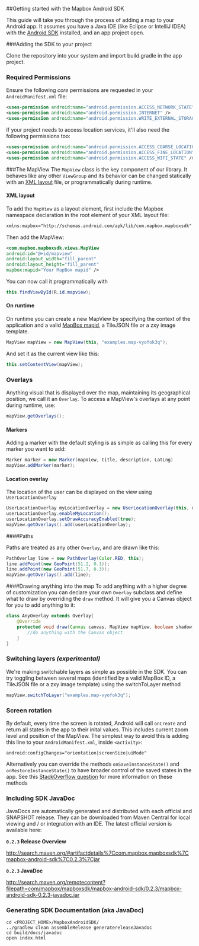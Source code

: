 ##Getting started with the Mapbox Android SDK

This guide will take you through the process of adding a map to your Android app. It assumes you have a Java IDE (like Eclipse or IntelliJ IDEA) with the [Android SDK](http://developer.android.com/sdk/index.html) installed, and an app project open.

###Adding the SDK to your project

Clone the repository into your system and import build.gradle in the app project.

### Required Permissions

Ensure the following *core* permissions are requested in your `AndroidManifest.xml` file:

```xml
<uses-permission android:name="android.permission.ACCESS_NETWORK_STATE" />
<uses-permission android:name="android.permission.INTERNET" />
<uses-permission android:name="android.permission.WRITE_EXTERNAL_STORAGE" />
```

If your project needs to access location services, it'll also need the following permissions too:

```xml
<uses-permission android:name="android.permission.ACCESS_COARSE_LOCATION" />
<uses-permission android:name="android.permission.ACCESS_FINE_LOCATION" />
<uses-permission android:name="android.permission.ACCESS_WIFI_STATE" />
```

###The MapView
The ```MapView``` class is the key component of our library. It behaves like any other ```ViewGroup``` and its behavior can be changed statically with an [XML layout](http://developer.android.com/guide/topics/ui/declaring-layout.html) file, or programmatically during runtime.

#### XML layout
To add the ```MapView``` as a layout element, first include the Mapbox namespace declaration in the root element of your XML layout file:
```xml
xmlns:mapbox="http://schemas.android.com/apk/lib/com.mapbox.mapboxsdk"
```

Then add the MapView:
```xml
<com.mapbox.mapboxsdk.views.MapView
android:id="@+id/mapview"
android:layout_width="fill_parent"
android:layout_height="fill_parent"
mapbox:mapid="Your MapBox mapid" />
```


You can now call it programmatically with

```java
this.findViewById(R.id.mapview);
```

#### On runtime

On runtime you can create a new MapView by specifying the context of the application and a valid [MapBox mapid](https://www.mapbox.com/developers/api-overview/), a TileJSON file or a zxy image template.

```java
MapView mapView = new MapView(this, "examples.map-vyofok3q");
```

And set it as the current view like this:
```java	
this.setContentView(mapView);
```

### Overlays

Anything visual that is displayed over the map, maintaining its geographical position, we call it an ```Overlay```. To access a MapView's overlays at any point during runtime, use:

```java
mapView.getOverlays();
```

#### Markers

Adding a marker with the default styling is as simple as calling this for every marker you want to add:

```java
Marker marker = new Marker(mapView, title, description, LatLng)
mapView.addMarker(marker);
```

#### Location overlay

The location of the user can be displayed on the view using ```UserLocationOverlay```
```java
UserLocationOverlay myLocationOverlay = new UserLocationOverlay(this, mapView);
userLocationOverlay.enableMyLocation();
userLocationOverlay.setDrawAccuracyEnabled(true);
mapView.getOverlays().add(userLocationOverlay);
```

####Paths

Paths are treated as any other ```Overlay```, and are drawn like this:
```java
PathOverlay line = new PathOverlay(Color.RED, this);
line.addPoint(new GeoPoint(51.2, 0.1));
line.addPoint(new GeoPoint(51.7, 0.3));
mapView.getOverlays().add(line);
```

####Drawing anything into the map
To add anything with a higher degree of  customization you can declare your own ```Overlay``` subclass and define what to draw by overriding the ```draw``` method. It will give you a Canvas object for you to add anything to it:

```java
class AnyOverlay extends Overlay{
    @Override
    protected void draw(Canvas canvas, MapView mapView, boolean shadow) {		
        //do anything with the Canvas object
    }
}
```

### Switching layers *(experimental)*
We're making switchable layers as simple as possible in the SDK. You can try toggling between several maps (identified by a valid MapBox ID, a TileJSON file or a zxy image template) using the switchToLayer method

```java
mapView.switchToLayer("examples.map-vyofok3q");
```

### Screen rotation
By default, every time the screen is rotated, Android will call ```onCreate``` and return all states in the app to their inital values. This includes current zoom level and position of the MapView. The simplest way to avoid this is adding this line to your ```AndroidManifest.xml```, inside ```<activity>```:

	android:configChanges="orientation|screenSize|uiMode"

Alternatively you can override the methods ```onSaveInstanceState()``` and ```onRestoreInstanceState()``` to have broader control of the saved states in the app. See this [StackOverflow question](http://stackoverflow.com/questions/4096169/onsaveinstancestate-and-onrestoreinstancestate) for more information on these methods

### Including SDK JavaDoc

JavaDocs are automatically generated and distributed with each official and SNAPSHOT release.  They can be downloaded from Maven Central for local viewing and / or integration with an IDE.  The latest official version is available here:

**`0.2.3` Release Overview**

http://search.maven.org/#artifactdetails%7Ccom.mapbox.mapboxsdk%7Cmapbox-android-sdk%7C0.2.3%7Cjar

**`0.2.3` JavaDoc**

http://search.maven.org/remotecontent?filepath=com/mapbox/mapboxsdk/mapbox-android-sdk/0.2.3/mapbox-android-sdk-0.2.3-javadoc.jar

### Generating SDK Documentation (aka JavaDoc)

```
cd <PROJECT_HOME>/MapboxAndroidSDK/
../gradlew clean assembleRelease generatereleaseJavadoc
cd build/docs/javadoc
open index.html
```

